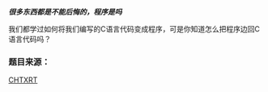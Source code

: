  ***很多东西都是不能后悔的，程序是吗***

我们都学过如何将我们编写的C语言代码变成程序，可是你知道怎么把程序边回C语言代码吗？

### 题目来源：

[CHTXRT](/user/10000)